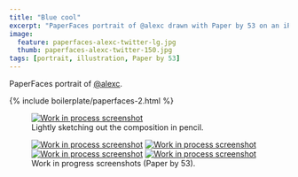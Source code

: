 ```yaml
---
title: "Blue cool"
excerpt: "PaperFaces portrait of @alexc drawn with Paper by 53 on an iPad."
image: 
  feature: paperfaces-alexc-twitter-lg.jpg
  thumb: paperfaces-alexc-twitter-150.jpg
tags: [portrait, illustration, Paper by 53]
---
```


PaperFaces portrait of <a href="http://twitter.com/alexc">@alexc</a>.

{% include boilerplate/paperfaces-2.html %}

<figure>
	<a href="{{ site.url }}/assets/images/paperfaces-alexc-process-1-lg.jpg"><img src="{{ site.url }}/assets/images/paperfaces-alexc-process-1-750.jpg" alt="Work in process screenshot"></a>
	<figcaption>Lightly sketching out the composition in pencil.</figcaption>
</figure>

<figure class="half">
	<a href="{{ site.url }}/assets/images/paperfaces-alexc-process-2-lg.jpg"><img src="{{ site.url }}/assets/images/paperfaces-alexc-process-2-600.jpg" alt="Work in process screenshot"></a>
	<a href="{{ site.url }}/assets/images/paperfaces-alexc-process-3-lg.jpg"><img src="{{ site.url }}/assets/images/paperfaces-alexc-process-3-600.jpg" alt="Work in process screenshot"></a>
	<a href="{{ site.url }}/assets/images/paperfaces-alexc-process-4-lg.jpg"><img src="{{ site.url }}/assets/images/paperfaces-alexc-process-4-600.jpg" alt="Work in process screenshot"></a>
	<a href="{{ site.url }}/assets/images/paperfaces-alexc-process-5-lg.jpg"><img src="{{ site.url }}/assets/images/paperfaces-alexc-process-5-600.jpg" alt="Work in process screenshot"></a>
	<figcaption>Work in progress screenshots (Paper by 53).</figcaption>
</figure>